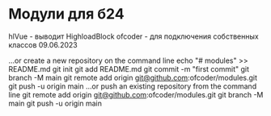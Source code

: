 # Модули для б24
hlVue - выводит HighloadBlock
ofcoder - для подключения собственных классов
09.06.2023

…or create a new repository on the command line
echo "# modules" >> README.md
git init
git add README.md
git commit -m "first commit"
git branch -M main
git remote add origin git@github.com:ofcoder/modules.git
git push -u origin main
…or push an existing repository from the command line
git remote add origin git@github.com:ofcoder/modules.git
git branch -M main
git push -u origin main
